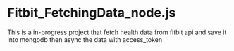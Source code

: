 # Fitbit_FetchingData_node.js
This is a in-progress project that fetch health data from fitbit api and save it into mongodb
then async the data with access_token
